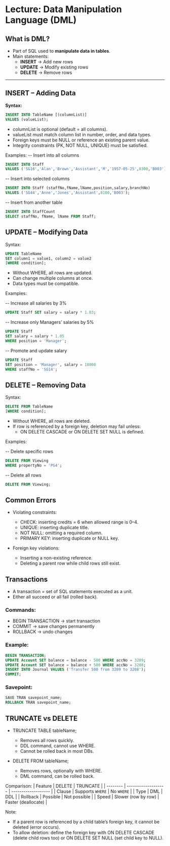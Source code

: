 # Lecture: Data Manipulation Language (DML)

## What is DML?
- Part of SQL used to **manipulate data in tables**.
- Main statements:
  - **INSERT** → Add new rows
  - **UPDATE** → Modify existing rows
  - **DELETE** → Remove rows

---

## INSERT – Adding Data
**Syntax:**
```sql
INSERT INTO TableName [(columnList)]
VALUES (valueList);
```
  * columnList is optional (default = all columns).
  * valueList must match column list in number, order, and data types.
  * Foreign keys must be NULL or reference an existing parent value.
  * Integrity constraints (PK, NOT NULL, UNIQUE) must be satisfied.

Examples:
-- Insert into all columns
```sql
INSERT INTO Staff
VALUES ('SG16','Alan','Brown','Assistant','M','1957-05-25',8300,'B003');
```
-- Insert into selected columns
```sql
INSERT INTO Staff (staffNo,fName,lName,position,salary,branchNo)
VALUES ('SG44','Anne','Jones','Assistant',8100,'B003');
```
-- Insert from another table
```sql
INSERT INTO StaffCount
SELECT staffNo, fName, lName FROM Staff;
```
## UPDATE – Modifying Data

Syntax:
```sql
UPDATE TableName
SET column1 = value1, column2 = value2
[WHERE condition];
```

  * Without WHERE, all rows are updated.
  * Can change multiple columns at once.
  * Data types must be compatible.

Examples:

-- Increase all salaries by 3%
```sql
UPDATE Staff SET salary = salary * 1.03;
```
-- Increase only Managers’ salaries by 5%
```sql
UPDATE Staff
SET salary = salary * 1.05
WHERE position = 'Manager';
```
-- Promote and update salary
```sql
UPDATE Staff
SET position = 'Manager', salary = 18000
WHERE staffNo = 'SG14';
```
## DELETE – Removing Data

Syntax:
```sql
DELETE FROM TableName
[WHERE condition];
```
  * Without WHERE, all rows are deleted.
  * If row is referenced by a foreign key, deletion may fail unless:
    * ON DELETE CASCADE or ON DELETE SET NULL is defined.

Examples:

-- Delete specific rows
```sql
DELETE FROM Viewing
WHERE propertyNo = 'PG4';
```
-- Delete all rows
```sql
DELETE FROM Viewing;
```
## Common Errors

  * Violating constraints:
    * CHECK: inserting credits = 6 when allowed range is 0–4.
    * UNIQUE: inserting duplicate title.
    * NOT NULL: omitting a required column.
    * PRIMARY KEY: inserting duplicate or NULL key.

* Foreign key violations:
  * Inserting a non-existing reference.
  * Deleting a parent row while child rows still exist.

## Transactions
* A transaction = set of SQL statements executed as a unit.
* Either all succeed or all fail (rolled back).

### Commands:
  * BEGIN TRANSACTION → start transaction
  * COMMIT → save changes permanently
  * ROLLBACK → undo changes

### Example:
```sql
BEGIN TRANSACTION;
UPDATE Account SET balance = balance - 500 WHERE accNo = 3209;
UPDATE Account SET balance = balance + 500 WHERE accNo = 3208;
INSERT INTO Journal VALUES ('Transfer 500 from 3209 to 3208');
COMMIT;
```
### Savepoint:
```sql
SAVE TRAN savepoint_name;
ROLLBACK TRAN savepoint_name;
```
## TRUNCATE vs DELETE

* TRUNCATE TABLE tableName;
  * Removes all rows quickly.
  * DDL command, cannot use WHERE.
  * Cannot be rolled back in most DBs.

* DELETE FROM tableName;
  * Removes rows, optionally with WHERE.
  * DML command, can be rolled back.

Comparison:
| Feature  | DELETE              | TRUNCATE            |
| -------- | ------------------- | ------------------- |
| Clause   | Supports `WHERE`    | No `WHERE`          |
| Type     | DML                 | DDL                 |
| Rollback | Possible            | Not possible        |
| Speed    | Slower (row by row) | Faster (deallocate) |

Note: 

* If a parent row is referenced by a child table’s foreign key, it cannot be deleted (error occurs).
* To allow deletion: define the foreign key with ON DELETE CASCADE (delete child rows too) or ON DELETE SET NULL (set child key to NULL).
